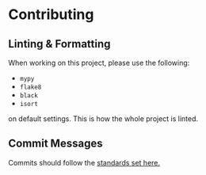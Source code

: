 # Contributing

## Linting & Formatting

When working on this project, please use the following:

- `mypy`
- `flake8`
- `black`
- `isort`

on default settings. This is how the whole project is linted.

## Commit Messages

Commits should follow
the [standards set here.](https://gist.github.com/Jamie-McKernan/18a1ac86016fe26eaf022cf3acc7f4df)